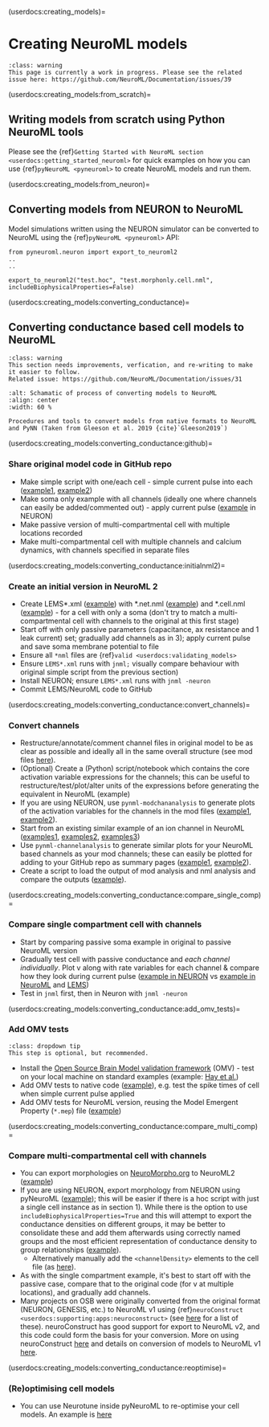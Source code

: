 (userdocs:creating_models)=
# Creating NeuroML models
```{admonition} WIP
:class: warning
This page is currently a work in progress. Please see the related issue here: https://github.com/NeuroML/Documentation/issues/39
```

(userdocs:creating_models:from_scratch)=
## Writing models from scratch using Python NeuroML tools

Please see the {ref}`Getting Started with NeuroML section <userdocs:getting_started_neuroml>` for quick examples on how you can use {ref}`pyNeuroML <pyneuroml>` to create NeuroML models and run them.


(userdocs:creating_models:from_neuron)=
## Converting models from NEURON to NeuroML

Model simulations written using the NEURON simulator can be converted to NeuroML using the {ref}`pyNeuroML <pyneuroml>` API:

```{code-block} python
from pyneuroml.neuron import export_to_neuroml2
..
..

export_to_neuroml2("test.hoc", "test.morphonly.cell.nml", includeBiophysicalProperties=False)
```

(userdocs:creating_models:converting_conductance)=
## Converting conductance based cell models to NeuroML
```{admonition} Needs improvements
:class: warning
This section needs improvements, verfication, and re-writing to make it easier to follow.
Related issue: https://github.com/NeuroML/Documentation/issues/31

```
```{figure} ../images/osb-conversion.png
:alt: Schamatic of process of converting models to NeuroML
:align: center
:width: 60 %

Procedures and tools to convert models from native formats to NeuroML and PyNN (Taken from Gleeson et al. 2019 {cite}`Gleeson2019`)
```


(userdocs:creating_models:converting_conductance:github)=
### Share original model code in GitHub repo

- Make simple script with one/each cell - simple current pulse into each ([example1](https://github.com/mbezaire/ca1/blob/development/NeuroML2/olm.hoc), [example2](https://github.com/OpenSourceBrain/MiglioreEtAl14_OlfactoryBulb3D/blob/master/NEURON/mitral.hoc))
- Make soma only example with all channels (ideally one where channels can easily be added/commented out) - apply current pulse ([example](https://github.com/OpenSourceBrain/BlueBrainProjectShowcase/blob/master/NMC/NEURON/Test_Soma.hoc) in NEURON)
- Make passive version of multi-compartmental cell with multiple locations recorded
- Make multi-compartmental cell with multiple channels and calcium dynamics, with channels specified in separate files

(userdocs:creating_models:converting_conductance:initialnml2)=
### Create an initial version in NeuroML 2

- Create LEMS*.xml ([example](https://github.com/OpenSourceBrain/BlueBrainProjectShowcase/blob/master/NMC/NeuroML2/LEMS_Soma_AllNML2.xml)) with *.net.nml ([example](https://github.com/OpenSourceBrain/BlueBrainProjectShowcase/blob/master/NMC/NeuroML2/Soma_AllNML2.net.nml)) and *.cell.nml ([example](https://github.com/OpenSourceBrain/BlueBrainProjectShowcase/blob/master/NMC/NeuroML2/Soma_AllNML2.cell.nml)) - for a cell with only a soma (don't try to match a multi-compartmental cell with channels to the original at this first stage)
- Start off with only passive parameters (capacitance, ax resistance and 1 leak current) set; gradually add channels as in 3); apply current pulse and save soma membrane potential to file
- Ensure all `*nml` files are {ref}`valid <userdocs:validating_models>`
- Ensure `LEMS*.xml` runs with `jnml;` visually compare behaviour with original simple script from the previous section)
- Install NEURON; ensure `LEMS*.xml` runs with `jnml -neuron`
- Commit LEMS/NeuroML code to GitHub


(userdocs:creating_models:converting_conductance:convert_channels)=
### Convert channels
- Restructure/annotate/comment channel files in original model to be as clear as possible and ideally all in the same overall structure (see mod files [here](https://github.com/mbezaire/ca1/tree/development)).
- (Optional) Create a (Python) script/notebook which contains the core activation variable expressions for the channels; this can be useful to restructure/test/plot/alter units of the expressions before generating the equivalent in NeuroML (example)
- If you are using NEURON, use `pynml-modchananalysis` to generate plots of the activation variables for the channels in the mod files ([example1](https://github.com/NeuroML/pyNeuroML/blob/master/examples/analyseNaMod.sh), [example2](https://github.com/OpenSourceBrain/BlueBrainProjectShowcase/blob/master/NMC/NEURON/analyse.sh)).
- Start from an existing similar example of an ion channel in NeuroML ([examples1](https://github.com/OpenSourceBrain/AllenInstituteNeuroML/tree/master/CellTypesDatabase/models/NeuroML2), [examples2](https://github.com/RokasSt/Thalamocortical/tree/master/NeuroML2/channels), [examples3](https://github.com/mbezaire/ca1/tree/development/NeuroML2/channels))
- Use `pynml-channelanalysis` to generate similar plots for your NeuroML based channels as your mod channels; these can easily be plotted for adding to your GitHub repo as summary pages ([example1](https://github.com/mbezaire/ca1/blob/development/NeuroML2/channels/channel_summary/README.md), [example2](https://github.com/OpenSourceBrain/MiglioreEtAl14_OlfactoryBulb3D/blob/master/NeuroML2/Channels/channel_summary/README.md)).
- Create a script to load the output of mod analysis and nml analysis and compare the outputs ([example](https://github.com/OpenSourceBrain/BlueBrainProjectShowcase/blob/master/NMC/NeuroML2/compare_nml2_mods.py)).


(userdocs:creating_models:converting_conductance:compare_single_comp)=
### Compare single compartment cell with channels

- Start by comparing passive soma example in original to passive NeuroML version
- Gradually test cell with passive conductance and *each channel individually*. Plot v along with rate variables for each channel & compare how they look during current pulse ([example in NEURON](https://github.com/OpenSourceBrain/BlueBrainProjectShowcase/blob/master/NMC/NEURON/Test_Soma.hoc) vs [example in NeuroML](https://github.com/OpenSourceBrain/BlueBrainProjectShowcase/blob/master/NMC/NeuroML2/Soma_AllNML2.cell.nml) and [LEMS](https://github.com/OpenSourceBrain/BlueBrainProjectShowcase/blob/master/NMC/NeuroML2/LEMS_Soma_AllNML2.xml))
- Test in `jnml` first, then in Neuron with `jnml -neuron`


(userdocs:creating_models:converting_conductance:add_omv_tests)=
### Add OMV tests

```{admonition} Optional, but recommended.
:class: dropdown tip
This step is optional, but recommended.
```

- Install the [Open Source Brain Model validation framework](https://github.com/OpenSourceBrain/osb-model-validation) (OMV) - test on your local machine on standard examples (example: [Hay et al.](https://github.com/OpenSourceBrain/L5bPyrCellHayEtAl2011))
- Add OMV tests to native code ([example](https://github.com/OpenSourceBrain/GranCellSolinasEtAl10/blob/master/NEURON/.test.nrnpy.omt)), e.g. test the spike times of cell when simple current pulse applied
- Add OMV tests for NeuroML version, reusing the Model Emergent Property (`*.mep`) file ([example](https://github.com/mbezaire/ca1/blob/development/NeuroML2/cells/tests/.test.sca.jnmlnrn.omt))

(userdocs:creating_models:converting_conductance:compare_multi_comp)=
### Compare multi-compartmental cell with channels

- You can export morphologies on [NeuroMorpho.org](https://neuromorpho.org) to NeuroML2 ([example](https://github.com/NeuralEnsemble/NeuroinformaticsTutorial/blob/master/Exercises/Exercise1_NeuroMorpho_to_OSB.md))
- If you are using NEURON, export morphology from NEURON using pyNeuroML ([example](https://github.com/OpenSourceBrain/SmithEtAl2013-L23DendriticSpikes/blob/master/NeuroML2/export_nml2.py)); this will be easier if there is a hoc script with just a single cell instance as in section 1). While there is the option to use `includeBiophysicalProperties=True` and this will attempt to export the conductance densities on different groups, it may be better to consolidate these and add them afterwards using correctly named groups and the most efficient representation of conductance density to group relationships ([example](https://github.com/OpenSourceBrain/MiglioreEtAl14_OlfactoryBulb3D/blob/master/Python/Export/export_mitral.py)). 
  - Alternatively manually add the `<channelDensity>` elements to the cell file (as [here](https://github.com/OpenSourceBrain/SmithEtAl2013-L23DendriticSpikes/blob/master/NeuroML2/L23_NoHotSpot.cell.nml#L16711)).
- As with the single compartment example, it's best to start off with the passive case, compare that to the original code (for v at multiple locations), and gradually add channels.
- Many projects on OSB were originally converted from the original format (NEURON, GENESIS, etc.) to NeuroML v1 using {ref}`neuroConstruct <userdocs:supporting:apps:neuroconstruct>` (see [here](http://www.opensourcebrain.org/search_custom_field?f[]=43&op[43]=~&v[43][]=neuroConstruct) for a list of these). neuroConstruct has good support for export to NeuroML v2, and this code could form the basis for your conversion. More on using neuroConstruct [here](http://www.opensourcebrain.org/docs#Using_neuroConstruct_Based_Projects) and details on conversion of models to NeuroML v1 [here](http://www.neuroconstruct.org/docs/importneuron.html#Converting+mod+file%2FGENESIS+script+channels+into+ChannelML).

(userdocs:creating_models:converting_conductance:reoptimise)=
### (Re)optimising cell models

- You can use Neurotune inside pyNeuroML to re-optimise your cell models. An example is [here](https://github.com/NeuroML/pyNeuroML/blob/master/examples/tuneHHCell.py)
